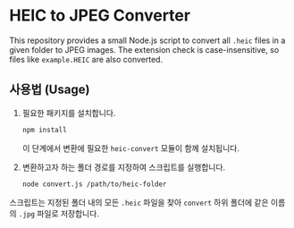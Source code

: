 # HEIC to JPEG Converter

This repository provides a small Node.js script to convert all `.heic` files in a given folder to JPEG images.
The extension check is case-insensitive, so files like `example.HEIC` are also converted.

## 사용법 (Usage)

1. 필요한 패키지를 설치합니다.
   ```bash
   npm install
   ```

   이 단계에서 변환에 필요한 `heic-convert` 모듈이 함께 설치됩니다.
2. 변환하고자 하는 폴더 경로를 지정하여 스크립트를 실행합니다.
   ```bash
   node convert.js /path/to/heic-folder
   ```

스크립트는 지정된 폴더 내의 모든 `.heic` 파일을 찾아 `convert` 하위 폴더에 같은 이름의 `.jpg` 파일로 저장합니다.
